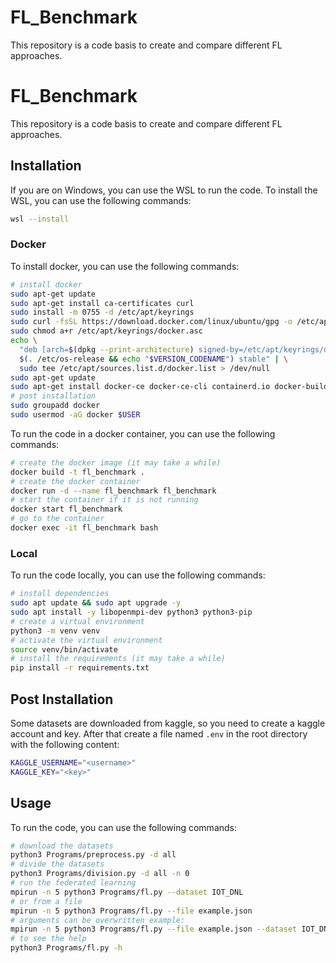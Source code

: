 # FL_Benchmark
This repository is a code basis to create and compare different FL approaches.
# FL_Benchmark
This repository is a code basis to create and compare different FL approaches.

## Installation
If you are on Windows, you can use the WSL to run the code. To install the WSL, you can use the following commands:
```bash
wsl --install
```

### Docker
To install docker, you can use the following commands:
```bash
# install docker
sudo apt-get update
sudo apt-get install ca-certificates curl
sudo install -m 0755 -d /etc/apt/keyrings
sudo curl -fsSL https://download.docker.com/linux/ubuntu/gpg -o /etc/apt/keyrings/docker.asc
sudo chmod a+r /etc/apt/keyrings/docker.asc
echo \
  "deb [arch=$(dpkg --print-architecture) signed-by=/etc/apt/keyrings/docker.asc] https://download.docker.com/linux/ubuntu \
  $(. /etc/os-release && echo "$VERSION_CODENAME") stable" | \
  sudo tee /etc/apt/sources.list.d/docker.list > /dev/null
sudo apt-get update
sudo apt-get install docker-ce docker-ce-cli containerd.io docker-buildx-plugin docker-compose-plugin
# post installation
sudo groupadd docker
sudo usermod -aG docker $USER
```

To run the code in a docker container, you can use the following commands:
```bash
# create the docker image (it may take a while)
docker build -t fl_benchmark .
# create the docker container
docker run -d --name fl_benchmark fl_benchmark
# start the container if it is not running
docker start fl_benchmark
# go to the container
docker exec -it fl_benchmark bash
```

### Local
To run the code locally, you can use the following commands:
```bash
# install dependencies
sudo apt update && sudo apt upgrade -y
sudo apt install -y libopenmpi-dev python3 python3-pip
# create a virtual environment
python3 -m venv venv
# activate the virtual environment
source venv/bin/activate
# install the requirements (it may take a while)
pip install -r requirements.txt
```

## Post Installation
Some datasets are downloaded from kaggle, so you need to create a kaggle account and key. After that create a file named `.env` in the root directory with the following content:
```bash
KAGGLE_USERNAME="<username>"
KAGGLE_KEY="<key>"
```

## Usage
To run the code, you can use the following commands:
```bash
# download the datasets
python3 Programs/preprocess.py -d all
# divide the datasets
python3 Programs/division.py -d all -n 0
# run the federated learning
mpirun -n 5 python3 Programs/fl.py --dataset IOT_DNL
# or from a file
mpirun -n 5 python3 Programs/fl.py --file example.json
# arguments can be overwritten example:
mpirun -n 5 python3 Programs/fl.py --file example.json --dataset IOT_DNL
# to see the help
python3 Programs/fl.py -h
```